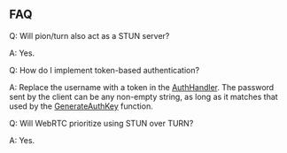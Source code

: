 

## FAQ

Q: Will pion/turn also act as a STUN server?

A: Yes.

Q: How do I implement token-based authentication?

A: Replace the username with a token in the [AuthHandler](https://github.com/pion/turn/blob/6d0ff435910870eb9024b18321b93b61844fcfec/examples/turn-server/simple/main.go#L49).
The password sent by the client can be any non-empty string, as long as it matches that used by the [GenerateAuthKey](https://github.com/pion/turn/blob/6d0ff435910870eb9024b18321b93b61844fcfec/examples/turn-server/simple/main.go#L41)
function.

Q: Will WebRTC prioritize using STUN over TURN?

A: Yes.
